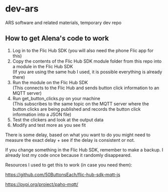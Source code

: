 # dev-ars
ARS software and related materials, temporary dev repo

## How to get Alena's code to work

1. Log in to the Flic Hub SDK (you will also need the phone Flic app for this)  
2. Copy the contents of the Flic Hub SDK module folder from this repo into a module in the Flic Hub SDK  
   (If you are using the same hub I used, it is possible everything is already there)  
3. Run the module on the Flic Hub SDK  
   (This connects to the Flic Hub and sends button click information to an MQTT server)  
5. Run get_button_clicks.py on your machine  
   (This subscribes to the same topic on the MQTT server where the button clicks are being published and records the button click information into a JSON file)  
4. Test the clickers and look at the output data  
5. Modify and test more as you see fit  

There is some delay, based on what you want to do you might need to measure the exact delay + see if the delay is consistent or not.

If you change something in the Flic Hub SDK, remember to make a backup. I already lost my code once because it randomly disappeared.

Resources I used to get this to work (in case you need them):

https://github.com/50ButtonsEach/flic-hub-sdk-mqtt-js

https://pypi.org/project/paho-mqtt/
